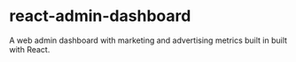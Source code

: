 # react-admin-dashboard
A web admin dashboard with marketing and advertising metrics built in built with React.
